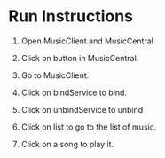# Run Instructions

1. Open MusicClient and MusicCentral  

2. Click on button in MusicCentral.  

3. Go to MusicClient.  

4. Click on bindService to bind.  

5. Click on unbindService to unbind  

6. Click on list to go to the list of music. 

7. Click on a song to play it.
